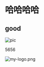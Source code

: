 # 哈哈哈哈
good
---

![pic](https://mtl.gzhuibei.com/images/img/19738/1.jpg)

5656

![my-logo.png](https://upload-images.jianshu.io/upload_images/13623636-6d878e3d3ef63825.png?imageMogr2/auto-orient/strip%7CimageView2/2/w/1240 "my-logo")
